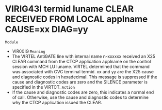 # VIRIG43I termid luname CLEAR RECEIVED FROM LOCAL applname CAUSE=xx DIAG=yy
`Module`
- VIR00IG
`Meaning`
- The VIRTEL AntiGATE line with internal name n-xxxxxx received an X25 CLEAR command from the CTCP application applname on the control session with MCH LU luname. VIRTEL determined that the command was associated with CVC terminal termid. xx and yy are the X25 cause and diagnostic codes in hexadecimal. This message is suppressed if the cause and diagnostic codes are zero and the SILENCE parameter is specified in the VIRTCT.
`Action`
- If the cause and diagnostic codes are zero, this indicates a normal end of call. Otherwise, use the cause and diagnostic codes to determine why the CTCP application issued the CLEAR.
